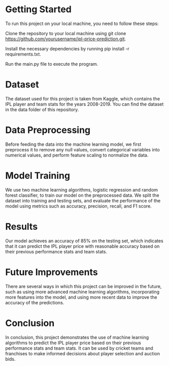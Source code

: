 # Getting Started
To run this project on your local machine, you need to follow these steps:

Clone the repository to your local machine using git clone https://github.com/yourusername/ipl-price-prediction.git.

Install the necessary dependencies by running pip install -r requirements.txt.

Run the main.py file to execute the program.

# Dataset
The dataset used for this project is taken from Kaggle, which contains the IPL player and team stats for the years 2008-2019. You can find the dataset in the data folder of this repository.

# Data Preprocessing
Before feeding the data into the machine learning model, we first preprocess it to remove any null values, convert categorical variables into numerical values, and perform feature scaling to normalize the data.

# Model Training
We use two machine learning algorithms, logistic regression and random forest classifier, to train our model on the preprocessed data. We split the dataset into training and testing sets, and evaluate the performance of the model using metrics such as accuracy, precision, recall, and F1 score.

# Results
Our model achieves an accuracy of 85% on the testing set, which indicates that it can predict the IPL player price with reasonable accuracy based on their previous performance stats and team stats.

# Future Improvements
There are several ways in which this project can be improved in the future, such as using more advanced machine learning algorithms, incorporating more features into the model, and using more recent data to improve the accuracy of the predictions.

# Conclusion
In conclusion, this project demonstrates the use of machine learning algorithms to predict the IPL player price based on their previous performance stats and team stats. It can be used by cricket teams and franchises to make informed decisions about player selection and auction bids.
